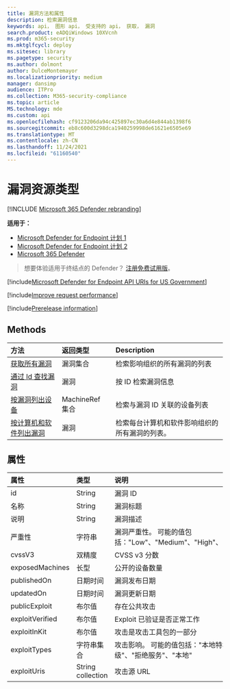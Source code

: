 ```yaml
---
title: 漏洞方法和属性
description: 检索漏洞信息
keywords: api， 图形 api， 受支持的 api， 获取， 漏洞
search.product: eADQiWindows 10XVcnh
ms.prod: m365-security
ms.mktglfcycl: deploy
ms.sitesec: library
ms.pagetype: security
ms.author: dolmont
author: DulceMontemayor
ms.localizationpriority: medium
manager: dansimp
audience: ITPro
ms.collection: M365-security-compliance
ms.topic: article
MS.technology: mde
ms.custom: api
ms.openlocfilehash: cf9123206da94c425897ec30a6d4e844ab1398f6
ms.sourcegitcommit: eb8c600d3298dca1940259998de61621e6505e69
ms.translationtype: MT
ms.contentlocale: zh-CN
ms.lasthandoff: 11/24/2021
ms.locfileid: "61160540"
---
```

# <a name="vulnerability-resource-type"></a>漏洞资源类型

[!INCLUDE [Microsoft 365 Defender rebranding](../../includes/microsoft-defender.md)]


**适用于：**
- [Microsoft Defender for Endpoint 计划 1](https://go.microsoft.com/fwlink/?linkid=2154037)
- [Microsoft Defender for Endpoint 计划 2](https://go.microsoft.com/fwlink/?linkid=2154037)
- [Microsoft 365 Defender](https://go.microsoft.com/fwlink/?linkid=2118804)

> 想要体验适用于终结点的 Defender？ [注册免费试用版](https://signup.microsoft.com/create-account/signup?products=7f379fee-c4f9-4278-b0a1-e4c8c2fcdf7e&ru=https://aka.ms/MDEp2OpenTrial?ocid=docs-wdatp-pullalerts-abovefoldlink)。

[!include[Microsoft Defender for Endpoint API URIs for US Government](../../includes/microsoft-defender-api-usgov.md)]

[!include[Improve request performance](../../includes/improve-request-performance.md)]

[!include[Prerelease information](../../includes/prerelease.md)]

## <a name="methods"></a>Methods

方法|返回类型|Description
:---|:---|:---
[获取所有漏洞](get-all-vulnerabilities.md)|漏洞集合|检索影响组织的所有漏洞的列表
[通过 Id 查找漏洞](get-vulnerability-by-id.md)|漏洞|按 ID 检索漏洞信息
[按漏洞列出设备](get-machines-by-vulnerability.md)|MachineRef 集合|检索与漏洞 ID 关联的设备列表
[按计算机和软件列出漏洞](get-all-vulnerabilities-by-machines.md)|漏洞|检索每台计算机和软件影响组织的所有漏洞的列表。

## <a name="properties"></a>属性

属性|类型|说明
:---|:---|:---
id|String|漏洞 ID
名称|String|漏洞标题
说明|String|漏洞描述
严重性|字符串|漏洞严重性。 可能的值包括："Low"、"Medium"、"High"、"Critical"
cvssV3|双精度|CVSS v3 分数
exposedMachines|长型|公开的设备数量
publishedOn|日期时间|漏洞发布日期
updatedOn|日期时间|漏洞更新日期
publicExploit|布尔值|存在公共攻击
exploitVerified|布尔值|Exploit 已验证是否正常工作
exploitInKit|布尔值|攻击是攻击工具包的一部分
exploitTypes|字符串集合|攻击影响。 可能的值包括："本地特权升级"、"拒绝服务"、"本地"
exploitUris|String collection|攻击源 URL
